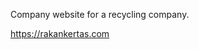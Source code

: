 Company website for a recycling company.

<a href="https://rakankertas.com">https://rakankertas.com</a>

